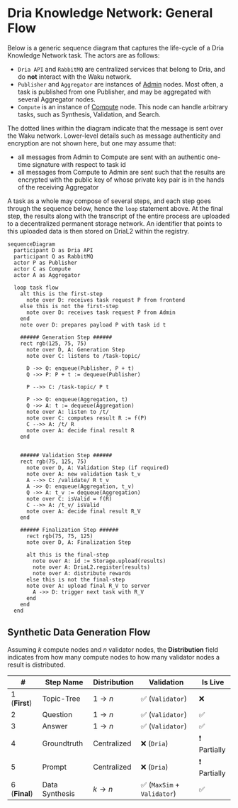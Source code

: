 # Dria Knowledge Network: General Flow

Below is a generic sequence diagram that captures the life-cycle of a Dria Knowledge Network task. The actors are as follows:

- `Dria API` and `RabbitMQ` are centralized services that belong to Dria, and do **not** interact with the Waku network.
- `Publisher` and `Aggregator` are instances of [Admin](https://github.com/firstbatchxyz/dkn-admin-node) nodes. Most often, a task is published from one Publisher, and may be aggregated with several Aggregator nodes.
- `Compute` is an instance of [Compute](https://github.com/firstbatchxyz/dkn-compute-node) node. This node can handle arbitrary tasks, such as Synthesis, Validation, and Search.

The dotted lines within the diagram indicate that the message is sent over the Waku network. Lower-level details such as message authenticity and encryption are not shown here, but one may assume that:

- all messages from Admin to Compute are sent with an authentic one-time signature with respect to task id
- all messages from Compute to Admin are sent such that the results are encrypted with the public key of whose private key pair is in the hands of the receiving Aggregator

A task as a whole may compose of several steps, and each step goes through the sequence below, hence the `loop` statement above. At the final step, the results along with the transcript of the entire process are uploaded to a decentralized permanent storage network. An identifier that points to this uploaded data is then stored on DriaL2 within the registry.

```mermaid
sequenceDiagram
  participant D as Dria API
  participant Q as RabbitMQ
  actor P as Publisher
  actor C as Compute
  actor A as Aggregator

  loop task flow
    alt this is the first-step
      note over D: receives task request P from frontend
    else this is not the first-step
      note over D: receives task request P from Admin
    end
    note over D: prepares payload P with task id t
  
    ###### Generation Step ######
    rect rgb(125, 75, 75)
      note over D, A: Generation Step
      note over C: listens to /task-topic/
  
      D ->> Q: enqueue(Publisher, P + t)
      Q ->> P: P + t := dequeue(Publisher)
  
      P -->> C: /task-topic/ P t
  
      P ->> Q: enqueue(Aggregation, t)
      Q ->> A: t := dequeue(Aggregation)
      note over A: listen to /t/
      note over C: computes result R := f(P)
      C -->> A: /t/ R
      note over A: decide final result R
    end
  
  
    ###### Validation Step ######
    rect rgb(75, 125, 75)
      note over D, A: Validation Step (if required)
      note over A: new validation task t_v
      A -->> C: /validate/ R t_v
      A ->> Q: enqueue(Aggregation, t_v)
      Q ->> A: t_v := dequeue(Aggregation)
      note over C: isValid = f(R)
      C -->> A: /t_v/ isValid
      note over A: decide final result R_V
    end
  
    ###### Finalization Step ######
      rect rgb(75, 75, 125)
      note over D, A: Finalization Step
  
      alt this is the final-step
        note over A: id := Storage.upload(results)
        note over A: DriaL2.register(results)
        note over A: distribute rewards
      else this is not the final-step
      note over A: upload final R_V to server
        A ->> D: trigger next task with R_V
      end
    end
  end
```

## Synthetic Data Generation Flow

Assuming $k$ compute nodes and $n$ validator nodes, the **Distribution** field indicates from how many compute nodes to how many validator nodes a result is distributed.

| #             | Step Name      | Distribution | Validation                  | Is Live      |
| ------------- | -------------- | ------------ | --------------------------- | ------------ |
| 1 (**First**) | Topic-Tree     | $1 \to n$    | ✅ (`Validator`)            | ❌           |
| 2             | Question       | $1 \to n$    | ✅ (`Validator`)            | ✅           |
| 3             | Answer         | $1 \to n$    | ✅ (`Validator`)            | ✅           |
| 4             | Groundtruth    | Centralized  | ❌ (`Dria`)                 | ❗ Partially |
| 5             | Prompt         | Centralized  | ❌ (`Dria`)                 | ❗ Partially |
| 6 (**Final**) | Data Synthesis | $k \to n$    | ✅ (`MaxSim` + `Validator`) | ✅           |
